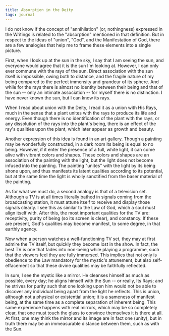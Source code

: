 ```yaml
---
title: Absorption in the Deity
tags: journal
---
```


I do not know if the concept of "annihilation" (or, nothingness) expressed
in the Writings is related to the "absorption" mentioned in that
definition. But in respect to the ideas of "union", "God", and the
Manifestation of God, there are a few analogies that help me to frame these
elements into a single picture.

First, when I look up at the sun in the sky, I say that I am seeing the
sun, and everyone would agree that it is the sun I'm looking at. However, I
can only ever commune with the rays of the sun. Direct association with the
sun itself is impossible, owing both to distance, and the fragile nature of
my being compared to the perfect immensity and grandeur of its sphere. And
while for the rays there is almost no identity between their being and that
of the sun -- only an intimate association -- for myself there is no
distinction. I have never known the sun, but I can know its rays.

When I read about union with the Deity, I read it as a union with His Rays,
much in the sense that a plant unites with the rays to produce its life and
energy. Even though there is no identification of the plant with the rays,
or any dissolution of the rays into the plant's being, there is an effect
of the ray's qualities upon the plant, which later appear as growth and
beauty.

Another expression of this idea is found in an art gallery. Though a
painting may be wonderfully constructed, in a dark room its being is equal
to no being. However, if it enter the presence of a full, white light, it
can come alive with vibrant colors and shapes. These colors and shapes are
an association of the painting with the light, but the light does not
become infused into the painting. The painting "unites" with the light by
its being shone upon, and thus manifests its latent qualities according to
its potential, but at the same time the light is wholly sanctified from the
baser material of the painting.

As for what we must do, a second analogy is that of a television
set. Although a TV is at all times literally bathed in signals coming from
the broadcasting station, it must attune itself to receive and display
those signals clearly. I see this as similar to the Law of God, which a
soul must align itself with. After this, the most important qualities for
the TV are: receptivity, purity of being (so its screen is clear), and
constancy. If these are present, God's qualities may become manifest, to
some degree, in that earthly agency.

Now when a person watches a well-functioning TV set, they may at first
admire the TV itself, but quickly they become lost in the show. In fact,
the best TV is one that fades into non-being while playing a programme,
such that the viewers feel they are fully immersed. This implies that not
only is obedience to the Law mandatory for the mystic's attunement, but
also self-effacement so that these divine qualities may be faithfully
reflected.

In sum, I see the mystic like a mirror. He cleanses himself as much as
possible, every day; he aligns himself with the Sun -- or really, Its Rays;
and he strives for purity such that one looking upon him would not be able
to discover any individual being apart from the light he reflects. This is
union, although not a physical or existential union; it is a sameness of
manifest being, at the same time as a complete separation of inherent
being. This same experience happens with real mirrors, which may be so
completely clear, that one must touch the glass to convince themselves it
is there at all. At first, one may think the mirror and its image are in
fact one (unity), but in truth there may be an immeasurable distance
between them, such as with the Sun.
